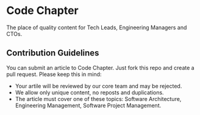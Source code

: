 # Code Chapter

The place of quality content for Tech Leads, Engineering Managers and CTOs.

## Contribution Guidelines

You can submit an article to Code Chapter. Just fork this repo and create a pull request.
Please keep this in mind:

* Your artile will be reviewed by our core team and may be rejected.
* We allow only unique content, no reposts and duplications.
* The article must cover one of these topics: Software Architecture, Engineering Management, Software Project Management.
